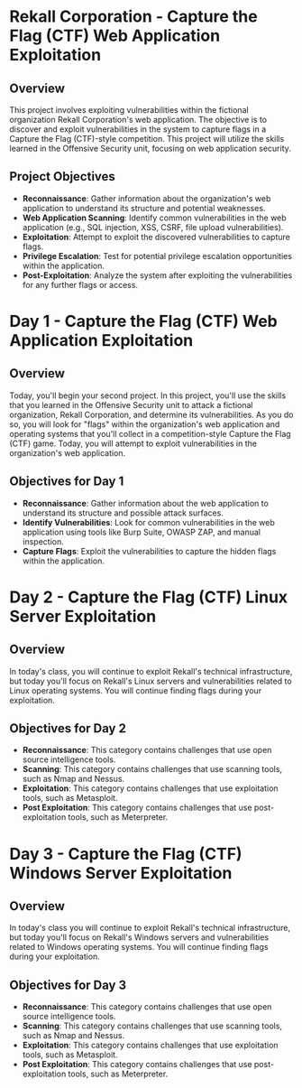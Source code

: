 # Rekall Corporation - Capture the Flag (CTF) Web Application Exploitation

## Overview
This project involves exploiting vulnerabilities within the fictional organization Rekall Corporation's web application. The objective is to discover and exploit vulnerabilities in the system to capture flags in a Capture the Flag (CTF)-style competition. This project will utilize the skills learned in the Offensive Security unit, focusing on web application security.

## Project Objectives
- **Reconnaissance**: Gather information about the organization's web application to understand its structure and potential weaknesses.
- **Web Application Scanning**: Identify common vulnerabilities in the web application (e.g., SQL injection, XSS, CSRF, file upload vulnerabilities).
- **Exploitation**: Attempt to exploit the discovered vulnerabilities to capture flags.
- **Privilege Escalation**: Test for potential privilege escalation opportunities within the application.
- **Post-Exploitation**: Analyze the system after exploiting the vulnerabilities for any further flags or access.

# Day 1 - Capture the Flag (CTF) Web Application Exploitation 

## Overview
Today, you'll begin your second project. In this project, you'll use the skills that you learned in the Offensive Security unit to attack a fictional organization, Rekall Corporation, and determine its vulnerabilities. As you do so, you will look for "flags" within the organization's web application and operating systems that you'll collect in a competition-style Capture the Flag (CTF) game. Today, you will attempt to exploit vulnerabilities in the organization's web application.

## Objectives for Day 1
- **Reconnaissance**: Gather information about the web application to understand its structure and possible attack surfaces.
- **Identify Vulnerabilities**: Look for common vulnerabilities in the web application using tools like Burp Suite, OWASP ZAP, and manual inspection.
- **Capture Flags**: Exploit the vulnerabilities to capture the hidden flags within the application.

# Day 2 - Capture the Flag (CTF) Linux Server Exploitation

## Overview
In today's class, you will continue to exploit Rekall's technical infrastructure, but today you'll focus on Rekall's Linux servers and vulnerabilities related to Linux operating systems. You will continue finding flags during your exploitation.

## Objectives for Day 2
- **Reconnaissance**: This category contains challenges that use open source intelligence tools.
- **Scanning**: This category contains challenges that use scanning tools, such as Nmap and Nessus.
- **Exploitation**: This category contains challenges that use exploitation tools, such as Metasploit.
- **Post Exploitation**: This category contains challenges that use post-exploitation tools, such as Meterpreter.

# Day 3 - Capture the Flag (CTF) Windows Server Exploitation 

## Overview
In today's class you will continue to exploit Rekall's technical infrastructure, but today you'll focus on Rekall's Windows servers and vulnerabilities related to Windows operating systems. You will continue finding flags during your exploitation.

## Objectives for Day 3
- **Reconnaissance**: This category contains challenges that use open source intelligence tools.
- **Scanning**: This category contains challenges that use scanning tools, such as Nmap and Nessus.
- **Exploitation**: This category contains challenges that use exploitation tools, such as Metasploit.
- **Post Exploitation**: This category contains challenges that use post-exploitation tools, such as Meterpreter.

  
